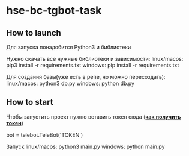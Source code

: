 # hse-bc-tgbot-task

## How to launch

Для запуска понадобится Python3 и библиотеки

Нужно скачать все нужные библиотеки и зависимости:
linux/macos: pip3 install -r requirements.txt
windows: pip install -r requirements.txt

Для создания базы(уже есть в репе, но можно пересоздать):
linux/macos: python3 db.py
windows: python db.py

## How to start

Чтобы запустить проект нужно вставить токен сюда ([**как получить токен**](https://helpdesk.bitrix24.ru/open/17538378/#:~:text=Получить%20токен%20для%20существующего%20бота,а%20вместо%20него%20создан%20новый.))

bot = telebot.TeleBot('TOKEN')

Запуск
linux/macos: python3 main.py
windows: python main.py
